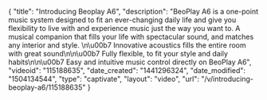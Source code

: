 {
    "title": "Introducing Beoplay A6",
    "description": "BeoPlay A6 is a one-point music system designed to fit an ever-changing daily life and give you flexibility to live with and experience music just the way you want to. A musical companion that fills your life with spectacular sound, and matches any interior and style. \n\u00b7       Innovative acoustics fills the entire room with great sound\n\n\u00b7       Fully flexible, to fit your style and daily habits\n\n\u00b7       Easy and intuitive music control directly on BeoPlay A6",
    "videoid": "115188635",
    "date_created": "1441296324",
    "date_modified": "1504134544",
    "type": "captivate",
    "layout": "video",
    "url": "\/v\/introducing-beoplay-a6\/115188635"
}